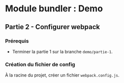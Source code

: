 # Module bundler : Demo
## Partie 2 - Configurer webpack

### Prérequis
- Terminer la partie 1 sur la branche `demo/partie-1`. 

### Création du fichier de config
À la racine du projet, créer un fichier `webpack.config.js`.

